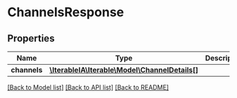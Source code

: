 # ChannelsResponse

## Properties
Name | Type | Description | Notes
------------ | ------------- | ------------- | -------------
**channels** | [**\IterableIA\Iterable\Model\ChannelDetails[]**](ChannelDetails.md) |  | 

[[Back to Model list]](../../README.md#documentation-for-models) [[Back to API list]](../../README.md#documentation-for-api-endpoints) [[Back to README]](../../README.md)


